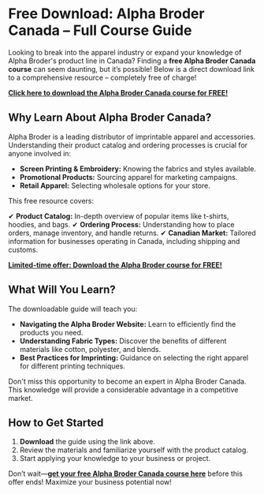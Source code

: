 # Free Download: Alpha Broder Canada – Full Course Guide

Looking to break into the apparel industry or expand your knowledge of Alpha Broder's product line in Canada? Finding a **free Alpha Broder Canada course** can seem daunting, but it’s possible! Below is a direct download link to a comprehensive resource – completely free of charge!

[**Click here to download the Alpha Broder Canada course for FREE!**](https://udemywork.com/alpha-broder-canada)

## Why Learn About Alpha Broder Canada?

Alpha Broder is a leading distributor of imprintable apparel and accessories. Understanding their product catalog and ordering processes is crucial for anyone involved in:

*   **Screen Printing & Embroidery:** Knowing the fabrics and styles available.
*   **Promotional Products:** Sourcing apparel for marketing campaigns.
*   **Retail Apparel:** Selecting wholesale options for your store.

This free resource covers:

✔ **Product Catalog:** In-depth overview of popular items like t-shirts, hoodies, and bags.
✔ **Ordering Process:** Understanding how to place orders, manage inventory, and handle returns.
✔ **Canadian Market:** Tailored information for businesses operating in Canada, including shipping and customs.

[**Limited-time offer: Download the Alpha Broder course for FREE!**](https://udemywork.com/alpha-broder-canada)

## What Will You Learn?

The downloadable guide will teach you:

*   **Navigating the Alpha Broder Website:** Learn to efficiently find the products you need.
*   **Understanding Fabric Types:** Discover the benefits of different materials like cotton, polyester, and blends.
*   **Best Practices for Imprinting:** Guidance on selecting the right apparel for different printing techniques.

Don't miss this opportunity to become an expert in Alpha Broder Canada. This knowledge will provide a considerable advantage in a competitive market.

## How to Get Started

1.  **Download** the guide using the link above.
2.  Review the materials and familiarize yourself with the product catalog.
3.  Start applying your knowledge to your business or project.

Don’t wait—**[get your free Alpha Broder Canada course here](https://udemywork.com/alpha-broder-canada)** before this offer ends! Maximize your business potential now!
